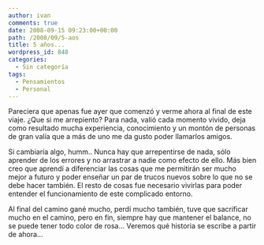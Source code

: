 ```yaml
---
author: ivan
comments: true
date: 2008-09-15 09:23:00+00:00
path: /2008/09/5-aos
title: 5 años...
wordpress_id: 848
categories:
  - Sin categoría
tags:
  - Pensamientos
  - Personal
---
```


Pareciera que apenas fue ayer que comenzó y verme ahora al final de este viaje. ¿Que si me arrepiento? Para nada, valió cada momento vivido, deja como resultado mucha experiencia, conocimiento y un montón de personas de gran valía que a más de uno me da gusto poder llamarlos amigos.

Si cambiaría algo, humm.. Nunca hay que arrepentirse de nada, sólo aprender de los errores y no arrastrar a nadie como efecto de ello. Más bien creo que aprendí a diferenciar las cosas que me permitirán ser mucho mejor a futuro y poder enseñar un par de trucos nuevos sobre lo que no se debe hacer también. El resto de cosas fue necesario vivirlas para poder entender el funcionamiento de este complicado entorno.

Al final del camino gané mucho, perdí mucho también, tuve que sacrificar mucho en el camino, pero en fin, siempre hay que mantener el balance, no se puede tener todo color de rosa... Veremos qué historia se escribe a partir de ahora...
